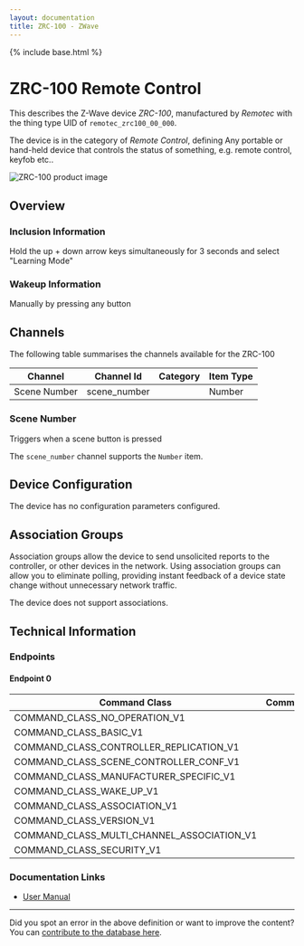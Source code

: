 ```yaml
---
layout: documentation
title: ZRC-100 - ZWave
---
```


{% include base.html %}

# ZRC-100 Remote Control
This describes the Z-Wave device *ZRC-100*, manufactured by *Remotec* with the thing type UID of ```remotec_zrc100_00_000```.

The device is in the category of *Remote Control*, defining Any portable or hand-held device that controls the status of something, e.g. remote control, keyfob etc..

<img src="https://www.cd-jackson.com/zwave_device_uploads/404/404_default.png" alt="ZRC-100 product image">


## Overview

### Inclusion Information

Hold the up + down arrow keys simultaneously for 3 seconds and select "Learning Mode"

### Wakeup Information

Manually by pressing any button

## Channels

The following table summarises the channels available for the ZRC-100

| Channel | Channel Id | Category | Item Type |
|---------|------------|----------|-----------|
| Scene Number | scene_number |  | Number | 

### Scene Number

Triggers when a scene button is pressed

The ```scene_number``` channel supports the ```Number``` item.



## Device Configuration

The device has no configuration parameters configured.

## Association Groups

Association groups allow the device to send unsolicited reports to the controller, or other devices in the network. Using association groups can allow you to eliminate polling, providing instant feedback of a device state change without unnecessary network traffic.

The device does not support associations.
## Technical Information

### Endpoints

#### Endpoint 0

| Command Class | Comment |
|---------------|---------|
| COMMAND_CLASS_NO_OPERATION_V1| |
| COMMAND_CLASS_BASIC_V1| |
| COMMAND_CLASS_CONTROLLER_REPLICATION_V1| |
| COMMAND_CLASS_SCENE_CONTROLLER_CONF_V1| |
| COMMAND_CLASS_MANUFACTURER_SPECIFIC_V1| |
| COMMAND_CLASS_WAKE_UP_V1| |
| COMMAND_CLASS_ASSOCIATION_V1| |
| COMMAND_CLASS_VERSION_V1| |
| COMMAND_CLASS_MULTI_CHANNEL_ASSOCIATION_V1| |
| COMMAND_CLASS_SECURITY_V1| |

### Documentation Links

* [User Manual](https://www.cd-jackson.com/zwave_device_uploads/404/F-BW8380xx-ZRC-100xx-User-Manual--20141017.pdf)

---

Did you spot an error in the above definition or want to improve the content?
You can [contribute to the database here](http://www.cd-jackson.com/index.php/zwave/zwave-device-database/zwave-device-list/devicesummary/404).
